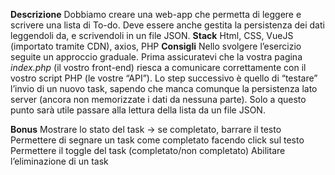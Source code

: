 **Descrizione**
Dobbiamo creare una web-app che permetta di leggere e scrivere una lista di To-do.
Deve essere anche gestita la persistenza dei dati leggendoli da, e scrivendoli in un file JSON.
**Stack**
Html, CSS, VueJS (importato tramite CDN), axios, PHP
**Consigli**
Nello svolgere l’esercizio seguite un approccio graduale.
Prima assicuratevi che la vostra pagina _index.php_ (il vostro front-end) riesca a comunicare correttamente con il vostro script PHP (le vostre “API”).
Lo step successivo è quello di “testare” l’invio di un nuovo task, sapendo che manca comunque la persistenza lato server (ancora non memorizzate i dati da nessuna parte).
Solo a questo punto sarà utile passare alla lettura della lista da un file JSON.

**Bonus**
Mostrare lo stato del task → se completato, barrare il testo
Permettere di segnare un task come completato facendo click sul testo
Permettere il toggle del task (completato/non completato)
Abilitare l’eliminazione di un task

